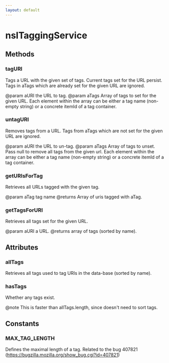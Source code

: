 ```yaml
---
layout: default
---
```


# nsITaggingService #

## Methods ##

### tagURI ###

Tags a URL with the given set of tags. Current tags set for the URL
persist. Tags in aTags which are already set for the given URL are
ignored.

@param aURI
       the URL to tag.
@param aTags
       Array of tags to set for the given URL.  Each element within the
       array can be either a tag name (non-empty string) or a concrete
       itemId of a tag container.


### untagURI ###

Removes tags from a URL. Tags from aTags which are not set for the
given URL are ignored.

@param aURI
       the URL to un-tag.
@param aTags
       Array of tags to unset.  Pass null to remove all tags from the given
       url.  Each element within the array can be either a tag name
       (non-empty string) or a concrete itemId of a tag container.


### getURIsForTag ###

Retrieves all URLs tagged with the given tag.

@param aTag
       tag name
@returns Array of uris tagged with aTag.


### getTagsForURI ###

Retrieves all tags set for the given URL.

@param aURI
       a URL.
@returns array of tags (sorted by name).


## Attributes ##

### allTags ###

Retrieves all tags used to tag URIs in the data-base (sorted by name).


### hasTags ###

Whether any tags exist.

@note This is faster than allTags.length, since doesn't need to sort tags.


## Constants ##

### MAX_TAG_LENGTH ###

Defines the maximal length of a tag. Related to the bug 407821 
(https://bugzilla.mozilla.org/show_bug.cgi?id=407821) 

